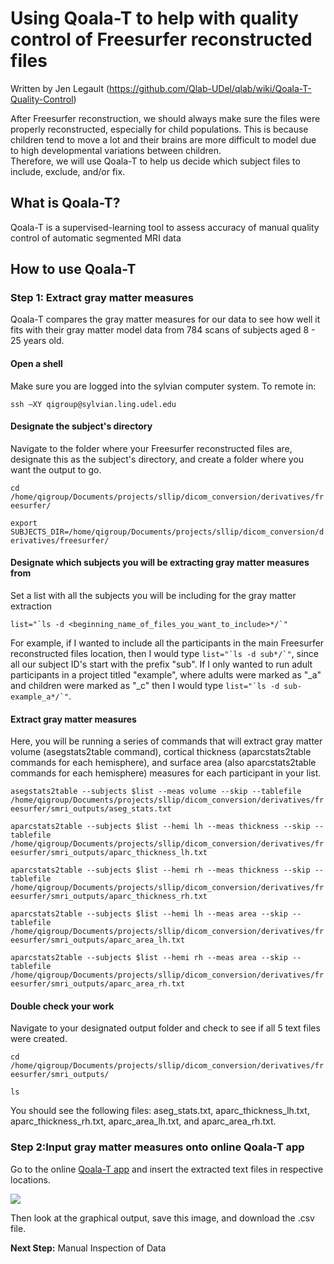 # Using Qoala-T to help with quality control of Freesurfer reconstructed files
Written by Jen Legault (https://github.com/Qlab-UDel/qlab/wiki/Qoala-T-Quality-Control)

After Freesurfer reconstruction, we should always make sure the files were properly reconstructed, especially for child populations.  This is because children tend to move a lot and
their brains are more difficult to model due to high developmental variations between children.  
Therefore, we will use Qoala-T to help us decide which subject files to include, exclude, and/or fix.

## What is Qoala-T?
Qoala-T is a supervised-learning tool to assess accuracy of manual quality control of automatic segmented MRI data

## How to use Qoala-T

### Step 1: Extract gray matter measures

Qoala-T compares the gray matter measures for our data to see how well it fits with their gray matter model data from 784 scans of subjects aged 8 - 25 years old. 

#### Open a shell
Make sure you are logged into the sylvian computer system.
To remote in:

```ssh –XY qigroup@sylvian.ling.udel.edu```

#### Designate the subject's directory

Navigate to the folder where your Freesurfer reconstructed files are, designate this as the subject's directory, and create a folder where you want the output to go.

```cd /home/qigroup/Documents/projects/sllip/dicom_conversion/derivatives/freesurfer/```

```export SUBJECTS_DIR=/home/qigroup/Documents/projects/sllip/dicom_conversion/derivatives/freesurfer/```

#### Designate which subjects you will be extracting gray matter measures from

Set a list with all the subjects you will be including for the gray matter extraction

```list="`ls -d <beginning_name_of_files_you_want_to_include>*/`"```

For example, if I wanted to include all the participants in the main Freesurfer reconstructed files location, then I would type ``` list="`ls -d sub*/`" ```, since all our subject ID's start with the prefix "sub". If I only wanted to run adult participants in a project titled "example", where adults were marked as "_a" and children were marked as "_c" then I would type ``` list="`ls -d sub-example_a*/`" ```.

#### Extract gray matter measures
Here, you will be running a series of commands that will extract gray matter volume (asegstats2table command), cortical thickness (aparcstats2table commands for each hemisphere), and surface area (also aparcstats2table commands for each hemisphere) measures for each participant in your list.

```asegstats2table --subjects $list --meas volume --skip --tablefile /home/qigroup/Documents/projects/sllip/dicom_conversion/derivatives/freesurfer/smri_outputs/aseg_stats.txt```

```aparcstats2table --subjects $list --hemi lh --meas thickness --skip --tablefile /home/qigroup/Documents/projects/sllip/dicom_conversion/derivatives/freesurfer/smri_outputs/aparc_thickness_lh.txt```

```aparcstats2table --subjects $list --hemi rh --meas thickness --skip --tablefile /home/qigroup/Documents/projects/sllip/dicom_conversion/derivatives/freesurfer/smri_outputs/aparc_thickness_rh.txt```

```aparcstats2table --subjects $list --hemi lh --meas area --skip --tablefile /home/qigroup/Documents/projects/sllip/dicom_conversion/derivatives/freesurfer/smri_outputs/aparc_area_lh.txt```

```aparcstats2table --subjects $list --hemi rh --meas area --skip --tablefile /home/qigroup/Documents/projects/sllip/dicom_conversion/derivatives/freesurfer/smri_outputs/aparc_area_rh.txt```

#### Double check your work

Navigate to your designated output folder and check to see if all 5 text files were created.

```cd /home/qigroup/Documents/projects/sllip/dicom_conversion/derivatives/freesurfer/smri_outputs/```

```ls```

You should see the following files: aseg_stats.txt, aparc_thickness_lh.txt, aparc_thickness_rh.txt, aparc_area_lh.txt, and aparc_area_rh.txt.

### Step 2:Input gray matter measures onto online Qoala-T app

Go to the online [Qoala-T app](https://qoala-t.shinyapps.io/qoala-t_app/) and insert the extracted text files in respective locations.

![](https://github.com/jlegault/Materials_for_Inspection_of_sMRI_data/blob/master/Images_for_wiki_page/qoala_t_app_inserts.png)

Then look at the graphical output, save this image, and download the .csv file.

**Next Step:** Manual Inspection of Data
